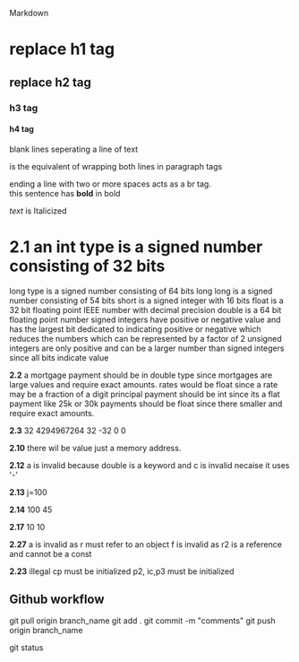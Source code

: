 Markdown



# replace h1 tag
## replace h2 tag
### h3 tag
#### h4 tag

blank lines seperating a line of text

is the equivalent of wrapping both lines in paragraph tags

ending a line with two or more spaces acts as a br tag.    
this sentence has **bold** in bold

*text* is Italicized

# **2.1** an int type is a signed number consisting of 32 bits   
long type is a signed number consisting of 64 bits
long long is a signed number consisting of 54 bits
short is a signed integer with 16 bits
float is a 32 bit floating point IEEE number with decimal precision
double is a 64 bit floating point number 
signed integers have positive or negative value and has the largest bit dedicated to indicating positive or negative which reduces the numbers which can be represented by a factor of 2
unsigned integers are only positive and can be a larger number than signed integers since all bits indicate value

**2.2** 
a mortgage payment should be in double type since mortgages are large values and require exact amounts.
rates would be float since a rate may be a fraction of a digit
principal payment should be int since its a flat payment like 25k or 30k
payments should be float since there smaller and require exact amounts.

**2.3** 
32
4294967264
32
-32
0
0   

**2.10**
there wil be value just a memory address.

**2.12**
a is invalid because double is a keyword and c is invalid necaise it uses '-'

**2.13**
j=100

**2.14**
100 45

**2.17**
10 10

**2.27**
a is invalid as r must refer to an object 
f is invalid as r2 is a reference and cannot be a const

**2.23**
illegal cp must be initialized 
p2, ic,p3 must be initialized

## Github workflow

git pull origin branch_name
git add .
git commit -m "comments"
git push origin branch_name

git status 




